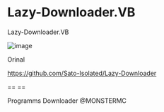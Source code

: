 # Lazy-Downloader.VB
Lazy-Downloader.VB

![image](https://github.com/noradlb1/Lazy-Downloader.VB/assets/74623428/f7b34aeb-b272-4d67-8605-93d0d21379d7)


Orinal 

https://github.com/Sato-Isolated/Lazy-Downloader

== ==

Programms Downloader @MONSTERMC
